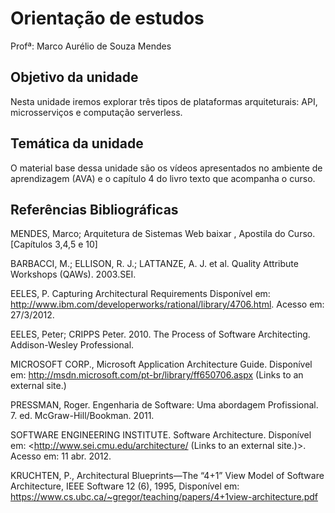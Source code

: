 # Orientação de estudos

Profª: Marco Aurélio de Souza Mendes

## Objetivo da unidade

Nesta unidade iremos explorar três tipos de plataformas arquiteturais: API, microsserviços e computação serverless.

## Temática da unidade

O material base dessa unidade são os vídeos apresentados no ambiente de aprendizagem (AVA) e o capítulo 4 do livro texto que acompanha o curso.

## Referências Bibliográficas

MENDES, Marco;  Arquitetura de Sistemas Web baixar , Apostila do Curso. [Capítulos 3,4,5 e 10]

BARBACCI, M.; ELLISON, R. J.; LATTANZE, A. J. et al. Quality Attribute Workshops (QAWs). 2003.SEI.

EELES, P. Capturing Architectural Requirements Disponível em: <http://www.ibm.com/developerworks/rational/library/4706.html>. Acesso em: 27/3/2012.

EELES, Peter; CRIPPS Peter. 2010. The Process of Software Architecting. Addison-Wesley Professional.

MICROSOFT CORP., Microsoft Application Architecture  Guide. Disponível em: http://msdn.microsoft.com/pt-br/library/ff650706.aspx (Links to an external site.)

PRESSMAN, Roger. Engenharia de Software: Uma abordagem Profissional. 7. ed. McGraw-Hill/Bookman. 2011.

SOFTWARE ENGINEERING INSTITUTE. Software Architecture. Disponível em: <http://www.sei.cmu.edu/architecture/ (Links to an external site.)>. Acesso em: 11 abr. 2012.

KRUCHTEN, P., Architectural Blueprints—The “4+1” View Model of Software Architecture, IEEE Software 12 (6), 1995, Disponível em: https://www.cs.ubc.ca/~gregor/teaching/papers/4+1view-architecture.pdf

